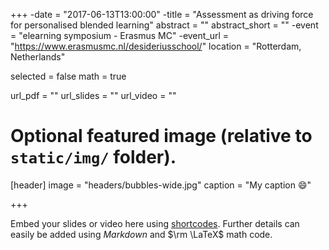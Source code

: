 +++
-date = "2017-06-13T13:00:00"
 -title = "Assessment as driving force for personalised blended learning"
abstract = ""
abstract_short = ""
-event = "elearning symposium - Erasmus MC"
 -event_url = "https://www.erasmusmc.nl/desideriusschool/"
location = "Rotterdam, Netherlands"

selected = false
math = true

url_pdf = ""
url_slides = ""
url_video = ""

# Optional featured image (relative to `static/img/` folder).
[header]
image = "headers/bubbles-wide.jpg"
caption = "My caption :smile:"

+++

Embed your slides or video here using [shortcodes](https://gcushen.github.io/hugo-academic-demo/post/writing-markdown-latex/). Further details can easily be added using *Markdown* and $\rm \LaTeX$ math code. 
